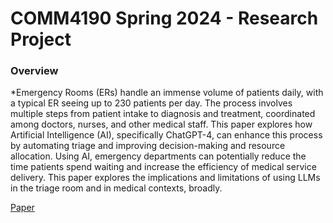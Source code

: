 # COMM4190 Spring 2024 - Research Project

### Overview

*Emergency Rooms (ERs) handle an immense volume of patients daily, with a typical ER seeing up to 230 patients per day. The process involves multiple steps from patient intake to diagnosis and treatment, coordinated among doctors, nurses, and other medical staff. This paper explores how Artificial Intelligence (AI), specifically ChatGPT-4, can enhance this process by automating triage and improving decision-making and resource allocation. Using AI, emergency departments can potentially reduce the time patients spend waiting and increase the efficiency of medical service delivery. This paper explores the implications and limitations of using LLMs in the triage room and in medical contexts, broadly. 

[Paper](https://github.com/eakadiri/Research-Project/blob/master/AI%20in%20Crisis%20Management.ipynb)

